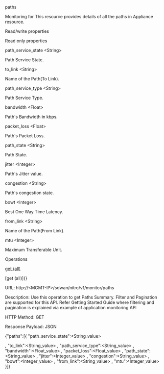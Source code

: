 paths

Monitoring for This resource provides details of all the paths in Appliance resource.

Read/write properties

Read only properties

path\_service\_state &lt;String&gt;

Path Service State.

to\_link &lt;String&gt;

Name of the Path(To Link).

path\_service\_type &lt;String&gt;

Path Service Type.

bandwidth &lt;Float&gt;

Path's Bandwidth in kbps.

packet\_loss &lt;Float&gt;

Path's Packet Loss.

path\_state &lt;String&gt;

Path State.

jitter &lt;Integer&gt;

Path's Jitter value.

congestion &lt;String&gt;

Path's congestion state.

bowt &lt;Integer&gt;

Best One Way Time Latency.

from\_link &lt;String&gt;

Name of the Path(From Link).

mtu &lt;Integer&gt;

Maximum Transferable Unit.

Operations

[get (all)](#get_all)

[get (all)]{}

URL: http://&lt;MGMT-IP&gt;/sdwan/nitro/v1/monitor/paths

Description: Use this operation to get Paths Summary. Filter and Pagination are supported for this API. Refer Getting Started Guide where filtering and pagination is explained via example of application monitoring API

HTTP Method: GET

Response Payload: JSON

{"paths":\[{ "path\_service\_state":&lt;String\_value&gt;

, "to\_link":&lt;String\_value&gt; , "path\_service\_type":&lt;String\_value&gt; , "bandwidth":&lt;Float\_value&gt; , "packet\_loss":&lt;Float\_value&gt; , "path\_state":&lt;String\_value&gt; , "jitter":&lt;Integer\_value&gt; , "congestion":&lt;String\_value&gt; , "bowt":&lt;Integer\_value&gt; , "from\_link":&lt;String\_value&gt; , "mtu":&lt;Integer\_value&gt; }\]}

